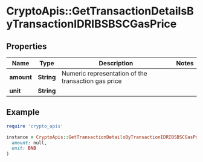 # CryptoApis::GetTransactionDetailsByTransactionIDRIBSBSCGasPrice

## Properties

| Name | Type | Description | Notes |
| ---- | ---- | ----------- | ----- |
| **amount** | **String** | Numeric representation of the transaction gas price |  |
| **unit** | **String** |  |  |

## Example

```ruby
require 'crypto_apis'

instance = CryptoApis::GetTransactionDetailsByTransactionIDRIBSBSCGasPrice.new(
  amount: null,
  unit: BNB
)
```

